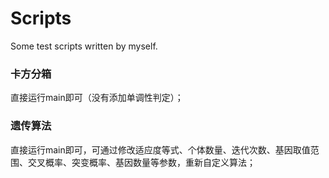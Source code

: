# Scripts
Some test scripts written by myself.

### 卡方分箱
直接运行main即可（没有添加单调性判定）；

### 遗传算法
直接运行main即可，可通过修改适应度等式、个体数量、迭代次数、基因取值范围、交叉概率、突变概率、基因数量等参数，重新自定义算法；
